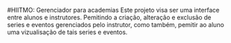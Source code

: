 #HIITMO: Gerenciador para academias
Este projeto visa ser uma interface entre alunos e instrutores. Pemitindo a criação, alteração e exclusão de series e eventos gerenciados pelo instrutor, como também, pemitir ao aluno uma vizualisação de tais series e eventos. 
